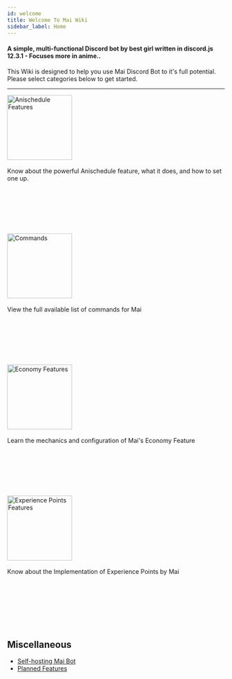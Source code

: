 ```yaml
---
id: welcome
title: Welcome To Mai Wiki
sidebar_label: Home
---
```




#### A simple, multi-functional Discord bot by best girl written in discord.js 12.3.1 - Focuses more in anime..
This Wiki is designed to help you use Mai Discord Bot to it's full potential. Please select categories below to get started.
***
<a href = 'https://github.com/maisans-maid/Mai/wiki/Anischedule'> <img src = "https://i.imgur.com/4u4nt4g.png" height='150'  alt="Anischedule Features"> </a><br></br>
Know about the powerful Anischedule feature, what it does, and how to set one up.
<br><br><br><br></br></br></br></br>
<a href = 'https://github.com/maisans-maid/Mai/wiki/Commands'> <img src = "https://i.imgur.com/VhCt3A1.png" height='150' alt="Commands"> </a><br></br>
View the full available list of commands for Mai
<br><br><br><br></br></br></br></br>
<a href = 'https://github.com/maisans-maid/Mai/wiki/Economy'> <img src = "https://i.imgur.com/YmbfJ36.png" height='150' alt="Economy Features"> </a><br></br>
Learn the mechanics and configuration of Mai's Economy Feature
<br><br><br><br></br></br></br></br>
<a href = 'https://github.com/maisans-maid/Mai/wiki/XP'> <img src = "https://i.imgur.com/vTXWIAj.png" height='150' alt="Experience Points Features"> </a><br></br>
Know about the Implementation of Experience Points by Mai
<br><br><br><br></br></br></br></br>

## Miscellaneous
- [Self-hosting Mai Bot](https://github.com/maisans-maid/Mai/wiki/SelfHost)
- [Planned Features](https://github.com/maisans-maid/Mai/wiki/Upcoming)
